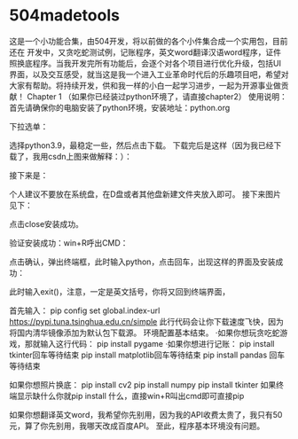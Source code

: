 # 504madetools
这是一个小功能合集，由504开发，将以前做的各个小件集合成一个实用包，目前还在 开发中，又贪吃蛇测试例，记账程序，英文word翻译汉语word程序，证件照换底程序。当我开发完所有功能后，会逐个对各个项目进行优化升级，包括UI界面，以及交互感受，就当这是我一个进入工业革命时代后的乐趣项目吧，希望对大家有帮助。将持续开发，供和我一样的小白一起学习进步，一起为开源事业做贡献！
Chapter 1
（如果你已经装过python环境了，请直接chapter2）
使用说明：首先请确保你的电脑安装了python环境，安装地址：python.org
 
下拉选单：
 
选择python3.9，最稳定一些，然后点击下载。
下载完后是这样（因为我已经下载了，我用csdn上图来做解释：）：
 

接下来是： 
 
个人建议不要放在系统盘，在D盘或者其他盘新建文件夹放入即可。
接下来图片见下：
 
点击close安装成功。


验证安装成功：win+R呼出CMD：


 


点击确认，弹出终端框，此时输入python，点击回车，出现这样的界面及安装成功：
 
此时输入exit()，注意，一定是英文括号，你将又回到终端界面，
 
首先输入：
pip config set global.index-url https://pypi.tuna.tsinghua.edu.cn/simple
此行代码会让你下载速度飞快，因为将国内清华镜像添加为默认包下载源。
环境配置基本结束。
·如果你想玩贪吃蛇游戏，那就输入这行代码：
pip install pygame
·如果你想进行记账：
pip install tkinter回车等待结束
pip install matplotlib回车等待结束
pip install pandas 回车等待结束

如果你想照片换底：
pip install cv2
pip install numpy
pip install tkinter
如果终端显示缺什么你就pip install 什么，直接win+R叫出cmd即可直接pip

如果你想翻译英文word，我希望你先别用，因为我的API收费太贵了，我只有50元，算了你先别用，我哪天改成百度API。
至此，程序基本环境没有问题。

